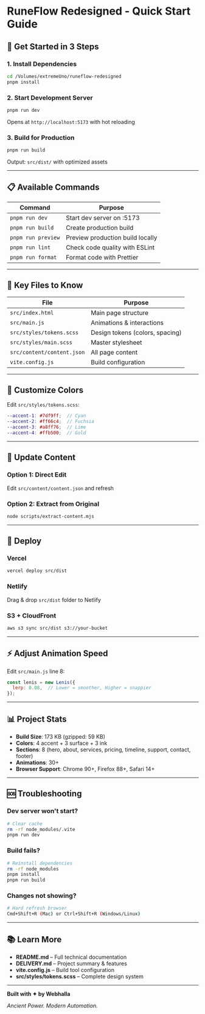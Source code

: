 # RuneFlow Redesigned - Quick Start Guide

## 🚀 Get Started in 3 Steps

### 1. Install Dependencies
```bash
cd /Volumes/extremeUno/runeflow-redesigned
pnpm install
```

### 2. Start Development Server
```bash
pnpm run dev
```
Opens at `http://localhost:5173` with hot reloading

### 3. Build for Production
```bash
pnpm run build
```
Output: `src/dist/` with optimized assets

---

## 📋 Available Commands

| Command | Purpose |
|---------|---------|
| `pnpm run dev` | Start dev server on :5173 |
| `pnpm run build` | Create production build |
| `pnpm run preview` | Preview production build locally |
| `pnpm run lint` | Check code quality with ESLint |
| `pnpm run format` | Format code with Prettier |

---

## 📁 Key Files to Know

| File | Purpose |
|------|---------|
| `src/index.html` | Main page structure |
| `src/main.js` | Animations & interactions |
| `src/styles/tokens.scss` | Design tokens (colors, spacing) |
| `src/styles/main.scss` | Master stylesheet |
| `src/content/content.json` | All page content |
| `vite.config.js` | Build configuration |

---

## 🎨 Customize Colors

Edit `src/styles/tokens.scss`:

```scss
--accent-1: #7df9ff;  // Cyan
--accent-2: #ff66c4;  // Fuchsia
--accent-3: #a8ff76;  // Lime
--accent-4: #ffb500;  // Gold
```

---

## 📝 Update Content

### Option 1: Direct Edit
Edit `src/content/content.json` and refresh

### Option 2: Extract from Original
```bash
node scripts/extract-content.mjs
```

---

## 🚀 Deploy

### Vercel
```bash
vercel deploy src/dist
```

### Netlify
Drag & drop `src/dist` folder to Netlify

### S3 + CloudFront
```bash
aws s3 sync src/dist s3://your-bucket
```

---

## ⚡ Adjust Animation Speed

Edit `src/main.js` line 8:

```js
const lenis = new Lenis({
  lerp: 0.08,  // Lower = smoother, Higher = snappier
});
```

---

## 📊 Project Stats

- **Build Size**: 173 KB (gzipped: 59 KB)
- **Colors**: 4 accent + 3 surface + 3 ink
- **Sections**: 8 (hero, about, services, pricing, timeline, support, contact, footer)
- **Animations**: 30+
- **Browser Support**: Chrome 90+, Firefox 88+, Safari 14+

---

## 🆘 Troubleshooting

### Dev server won't start?
```bash
# Clear cache
rm -rf node_modules/.vite
pnpm run dev
```

### Build fails?
```bash
# Reinstall dependencies
rm -rf node_modules
pnpm install
pnpm run build
```

### Changes not showing?
```bash
# Hard refresh browser
Cmd+Shift+R (Mac) or Ctrl+Shift+R (Windows/Linux)
```

---

## 📚 Learn More

- **README.md** – Full technical documentation
- **DELIVERY.md** – Project summary & features
- **vite.config.js** – Build tool configuration
- **src/styles/tokens.scss** – Complete design system

---

**Built with ✦ by Webhalla**

*Ancient Power. Modern Automation.*
